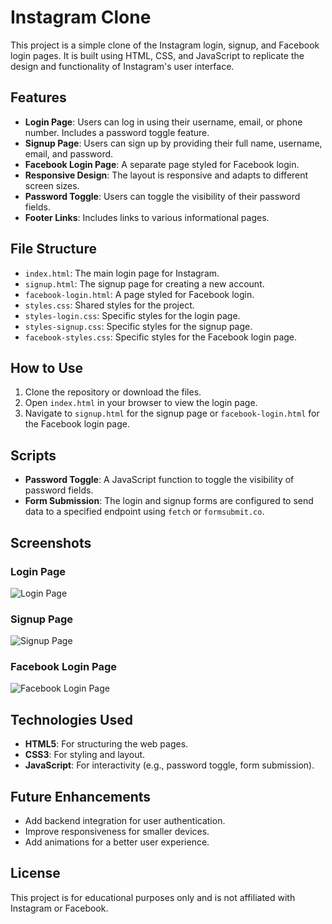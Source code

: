 # Instagram Clone

This project is a simple clone of the Instagram login, signup, and Facebook login pages. It is built using HTML, CSS, and JavaScript to replicate the design and functionality of Instagram's user interface.

## Features

- **Login Page**: Users can log in using their username, email, or phone number. Includes a password toggle feature.
- **Signup Page**: Users can sign up by providing their full name, username, email, and password.
- **Facebook Login Page**: A separate page styled for Facebook login.
- **Responsive Design**: The layout is responsive and adapts to different screen sizes.
- **Password Toggle**: Users can toggle the visibility of their password fields.
- **Footer Links**: Includes links to various informational pages.

## File Structure

- `index.html`: The main login page for Instagram.
- `signup.html`: The signup page for creating a new account.
- `facebook-login.html`: A page styled for Facebook login.
- `styles.css`: Shared styles for the project.
- `styles-login.css`: Specific styles for the login page.
- `styles-signup.css`: Specific styles for the signup page.
- `facebook-styles.css`: Specific styles for the Facebook login page.

## How to Use

1. Clone the repository or download the files.
2. Open `index.html` in your browser to view the login page.
3. Navigate to `signup.html` for the signup page or `facebook-login.html` for the Facebook login page.

## Scripts

- **Password Toggle**: A JavaScript function to toggle the visibility of password fields.
- **Form Submission**: The login and signup forms are configured to send data to a specified endpoint using `fetch` or `formsubmit.co`.

## Screenshots

### Login Page
![Login Page](screenshots/login-page.png)

### Signup Page
![Signup Page](screenshots/signup-page.png)

### Facebook Login Page
![Facebook Login Page](screenshots/facebook-login-page.png)

## Technologies Used

- **HTML5**: For structuring the web pages.
- **CSS3**: For styling and layout.
- **JavaScript**: For interactivity (e.g., password toggle, form submission).

## Future Enhancements

- Add backend integration for user authentication.
- Improve responsiveness for smaller devices.
- Add animations for a better user experience.

## License

This project is for educational purposes only and is not affiliated with Instagram or Facebook.
